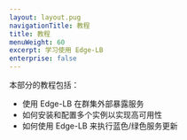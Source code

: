 ```yaml
---
layout: layout.pug
navigationTitle: 教程
title: 教程
menuWeight: 60
excerpt: 学习使用 Edge-LB
enterprise: false
---
```


本部分的教程包括：
- 使用 Edge-LB 在群集外部暴露服务
- 如何安装和配置多个实例以实现高可用性
- 如何使用 Edge-LB 来执行蓝色/绿色服务更新

